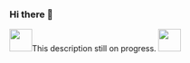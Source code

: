 ### Hi there 👋

<img src="https://media.giphy.com/media/VgCDAzcKvsR6OM0uWg/giphy.gif" width="40">This description still on progress. <img src="https://media.giphy.com/media/VgCDAzcKvsR6OM0uWg/giphy.gif" width="40">
<!--
**martamagui/martamagui** is a ✨ _special_ ✨ repository because its `README.md` (this file) appears on your GitHub profile.

Here are some ideas to get you started:

- 🔭 I’m currently working on ...
- 🌱 I’m currently learning ...
- 👯 I’m looking to collaborate on ...
- 🤔 I’m looking for help with ...
- 💬 Ask me about ...
- 📫 How to reach me: ...
- 😄 Pronouns: ...
- ⚡ Fun fact: ...
-->
